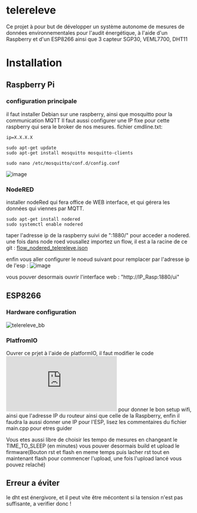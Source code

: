 # telereleve

Ce projet à pour but de développer un système autonome de mesures de données environnementales pour l'audit énergétique, à l'aide d'un Raspberry et d'un ESP8266 ainsi que 3 capteur
SGP30, VEML7700, DHT11

# Installation

## Raspberry Pi
### configuration principale
il faut installer Debian sur une raspberry, ainsi que mosquitto pour la communication MQTT
Il faut aussi configurer une IP fixe pour cette raspberry qui sera le broker de nos mesures.
fichier cmdline.txt:
```
ip=X.X.X.X
```
```
sudo apt-get update 
sudo apt-get install mosquitto mosquitto-clients 
```
```
sudo nano /etc/mosquitto/conf.d/config.conf
```
![image](https://user-images.githubusercontent.com/77698738/174766929-67825cb5-fcfd-4673-9470-9b3136dc0ba6.png)

### NodeRED
installer nodeRed qui fera office de  WEB interface, et qui gérera les données qui viennes par MQTT.
```
sudo apt-get install nodered
sudo systemctl enable nodered
```
taper l'adresse ip de la raspberry suivi  de ":1880/" pour acceder a nodered.
une fois dans node roed vousallez importez un flow, il est a la racine de ce git :  	[flow_nodered_telereleve.json](https://github.com/hmz-rhl/telereleve/blob/master/flow_nodered_telereleve.json)

enfin vous aller configurer le noeud suivant pour remplacer par l'adresse ip de l'esp :
![image](https://user-images.githubusercontent.com/77698738/174768503-52f1461a-2d32-499a-bccd-b8bbc4575422.png)


vous pouver desormais ouvrir l'interface web : "http://IP_Rasp:1880/ui"

## ESP8266

### Hardware configuration
![telereleve_bb](https://user-images.githubusercontent.com/77698738/174764630-adb36bbe-234c-4ff6-8448-65f6db73b855.jpg)

### PlatfromIO
Ouvrer ce prjet à l'aide de platformIO,
il faut modifier le code ![main.cpp](https://github.com/hmz-rhl/telereleve/blob/master/src/main.cpp) pour donner le bon setup wifi, ainsi que l'adresse IP du routeur ainsi que celle de la Raspberry, enfin il faudra la aussi donner une IP pour l'ESP,
lisez les commentaires du fichier main.cpp pour etres guider

Vous etes aussi libre de choisir les tempo de mesures en changeant le TIME_TO_SLEEP (en minutes)
vous pouver desormais build et upload le firmware(Bouton rst et flash en meme temps puis lacher rst tout en maintenant flash pour commencer l'upload, une fois l'upload lancé vous pouvez relaché)


## Erreur a éviter
le dht est énergivore, et il peut vite être mécontent si la tension n'est pas suffisante, a verifier donc !

